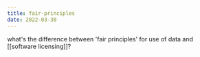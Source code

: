 ```yaml
---
title: fair-principles
date: 2022-03-30
---
```


what's the difference between 'fair principles' for use of data and [[software licensing]]?
